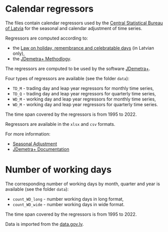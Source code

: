# Calendar regressors

The files contain calendar regressors used by the [Central Statistical Bureau of Latvia](https://www.csb.gov.lv/) for the seasonal and calendar adjustment of time series.

Regressors are computed according to:

- the [Law on holiday, remembrance and celebratable days](http://likumi.lv/doc.php?id=72608) (in Latvian only),
- the [JDemetra+ Methodlogy](jd__calendars_0.pdf).

The regressors are computed to be used by the software [JDemetra+](https://github.com/jdemetra/jdemetra-app).

Four types of regressors are available (see the folder `data`):

- `TD_M` - trading day and leap year regressors for monthly time series,
- `TD_Q` - trading day and leap year regressors for quarterly time series,
- `WD_M` - working day and leap year regressors for monthly time series,
- `WD_M` - working day and leap year regressors for quarterly time series.

The time span covered by the regressors is from 1995 to 2022.

Regressors are available in the `xlsx` and `csv` formats.

For more information:

- [Seasonal Adjustment](https://ec.europa.eu/eurostat/cros/content/seasonal-adjustment_en)
- [JDemetra+ Documentation](https://jdemetradocumentation.github.io/JDemetra-documentation/)


# Number of working days

The corresponding number of working days by month, quarter and year is available (see the folder `data`):

- `count_WD_long` - number working days in long format,
- `count_WD_wide` - number working days in wide format.

The time span covered by the regressors is from 1995 to 2022.

Data is imported from the [data.gov.lv](https://data.gov.lv/dati/eng/dataset/darba-dienu-skaits).
